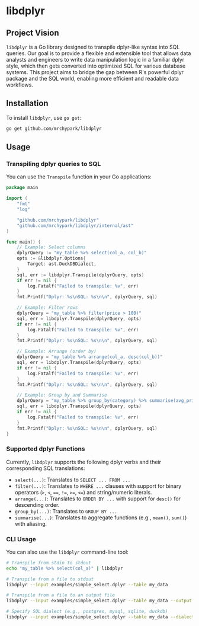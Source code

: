 # libdplyr

## Project Vision
`libdplyr` is a Go library designed to transpile dplyr-like syntax into SQL queries. Our goal is to provide a flexible and extensible tool that allows data analysts and engineers to write data manipulation logic in a familiar dplyr style, which then gets converted into optimized SQL for various database systems. This project aims to bridge the gap between R's powerful dplyr package and the SQL world, enabling more efficient and readable data workflows.

## Installation
To install `libdplyr`, use `go get`:

```bash
go get github.com/mrchypark/libdplyr
```

## Usage

### Transpiling dplyr queries to SQL

You can use the `Transpile` function in your Go applications:

```go
package main

import (
	"fmt"
	"log"

	"github.com/mrchypark/libdplyr"
	"github.com/mrchypark/libdplyr/internal/ast"
)

func main() {
	// Example: Select columns
	dplyrQuery := "my_table %>% select(col_a, col_b)"
	opts := &libdplyr.Options{
		Target: ast.DuckDBDialect,
	}
	sql, err := libdplyr.Transpile(dplyrQuery, opts)
	if err != nil {
		log.Fatalf("Failed to transpile: %v", err)
	}
	fmt.Printf("Dplyr: %s\nSQL: %s\n\n", dplyrQuery, sql)

	// Example: Filter rows
	dplyrQuery = "my_table %>% filter(price > 100)"
	sql, err = libdplyr.Transpile(dplyrQuery, opts)
	if err != nil {
		log.Fatalf("Failed to transpile: %v", err)
	}
	fmt.Printf("Dplyr: %s\nSQL: %s\n\n", dplyrQuery, sql)

	// Example: Arrange (order by)
	dplyrQuery = "my_table %>% arrange(col_a, desc(col_b))"
	sql, err = libdplyr.Transpile(dplyrQuery, opts)
	if err != nil {
		log.Fatalf("Failed to transpile: %v", err)
	}
	fmt.Printf("Dplyr: %s\nSQL: %s\n\n", dplyrQuery, sql)

	// Example: Group by and Summarise
	dplyrQuery = "my_table %>% group_by(category) %>% summarise(avg_price = mean(price))"
	sql, err = libdplyr.Transpile(dplyrQuery, opts)
	if err != nil {
		log.Fatalf("Failed to transpile: %v", err)
	}
	fmt.Printf("Dplyr: %s\nSQL: %s\n\n", dplyrQuery, sql)
}
```

### Supported dplyr Functions
Currently, `libdplyr` supports the following dplyr verbs and their corresponding SQL translations:

- `select(...)`: Translates to `SELECT ... FROM ...`
- `filter(...)`: Translates to `WHERE ...` clauses with support for binary operators (`>`, `<`, `==`, `!=`, `>=`, `<=`) and string/numeric literals.
- `arrange(...)`: Translates to `ORDER BY ...` with support for `desc()` for descending order.
- `group_by(...)`: Translates to `GROUP BY ...`
- `summarise(...)`: Translates to aggregate functions (e.g., `mean()`, `sum()`) with aliasing.

### CLI Usage
You can also use the `libdplyr` command-line tool:

```bash
# Transpile from stdin to stdout
echo "my_table %>% select(col_a)" | libdplyr

# Transpile from a file to stdout
libdplyr --input examples/simple_select.dplyr --table my_data

# Transpile from a file to an output file
libdplyr --input examples/simple_select.dplyr --table my_data --output output.sql

# Specify SQL dialect (e.g., postgres, mysql, sqlite, duckdb)
libdplyr --input examples/simple_select.dplyr --table my_data --dialect postgres
```
